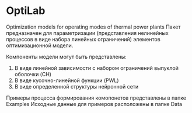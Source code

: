 # OptiLab
Optimization models for operating modes of thermal power plants 
Пакет предназначен для параметризации (представления нелинейных процессов в виде набора линейных ограничений) элементов оптимизационной модели.

Компоненты модели могут быть представлены:
1. В виде линейной зависимости с набором ограничений выпуклой оболочки (CH)
2. В виде кусочно-линейной функции (PWL)
3. В виде определенной структуры нейронной сети 

Примеры процесса формирования комопонетов представлены в папке Examples
Исходные данные для примеров расположены в папке Data
